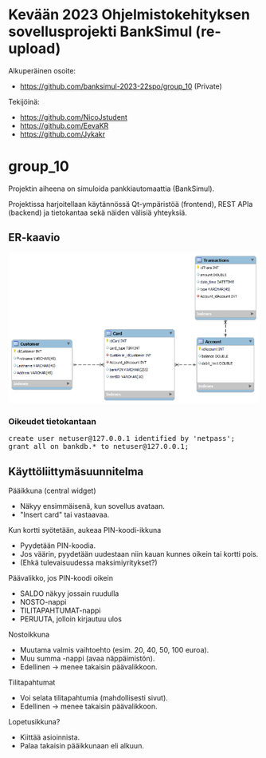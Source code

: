 # Kevään 2023 Ohjelmistokehityksen sovellusprojekti BankSimul (re-upload)
Alkuperäinen osoite:
- https://github.com/banksimul-2023-22spo/group_10    (Private)

Tekijöinä: 
- https://github.com/NicoJstudent
- https://github.com/EevaKR
- https://github.com/Jykakr


# group_10

Projektin aiheena on simuloida pankkiautomaattia (BankSimul).

Projektissa harjoitellaan käytännössä Qt-ympäristöä (frontend), REST APIa (backend) ja tietokantaa sekä näiden välisiä yhteyksiä.  

## ER-kaavio

<img src="BankSimul_ER_R10.png">

### Oikeudet tietokantaan

<pre>
create user netuser@127.0.0.1 identified by 'netpass';
grant all on bankdb.* to netuser@127.0.0.1;
</pre>

## Käyttöliittymäsuunnitelma

Pääikkuna (central widget)
- Näkyy ensimmäisenä, kun sovellus avataan.
- "Insert card" tai vastaavaa.

Kun kortti syötetään, aukeaa PIN-koodi-ikkuna
- Pyydetään PIN-koodia.
- Jos väärin, pyydetään uudestaan niin kauan kunnes oikein tai kortti pois.
- (Ehkä tulevaisuudessa maksimiyritykset?)

Päävalikko, jos PIN-koodi oikein
- SALDO näkyy jossain ruudulla
- NOSTO-nappi
- TILITAPAHTUMAT-nappi
- PERUUTA, jolloin kirjautuu ulos

Nostoikkuna
- Muutama valmis vaihtoehto (esim. 20, 40, 50, 100 euroa).
- Muu summa -nappi (avaa näppäimistön).
- Edellinen -> menee takaisin päävalikkoon.

Tilitapahtumat 
- Voi selata tilitapahtumia (mahdollisesti sivut).
- Edellinen -> menee takaisin päävalikkoon.

Lopetusikkuna?
- Kiittää asioinnista.
- Palaa takaisin pääikkunaan eli alkuun.
